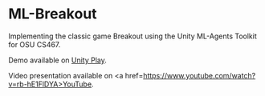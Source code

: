 # ML-Breakout
Implementing the classic game Breakout using the Unity ML-Agents Toolkit for OSU CS467.

Demo available on <a href=https://play.unity.com/en/games/29073861-10a0-4027-839c-303f0eb8d8ac/ml-breakout>Unity Play</a>.

Video presentation available on <a href=https://www.youtube.com/watch?v=rb-hE1FlDYA>YouTube</a>.
